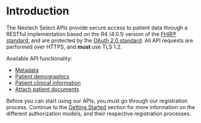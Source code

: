 # Introduction

The Nextech Select APIs provide secure access to patient data through a RESTful implementation based on the R4 (4.0.1) version of the [FHIR® standard](https://www.hl7.org/fhir/R4/index.html), and are protected by the [OAuth 2.0 standard](https://www.rfc-editor.org/rfc/rfc6749). All API requests are performed over HTTPS, and **must** use TLS 1.2.

Available API functionality:  

* [Metadata](#metadata)
* [Patient demographics](#patient-2)  
* [Patient clinical information](#allergy-intolerance)  
* [Attach patient documents](#create)

Before you can start using our APIs, you must go through our registration process. Continue to the [Getting Started](#getting-started) section for more information on the different authorization models, and their respective registration processes.